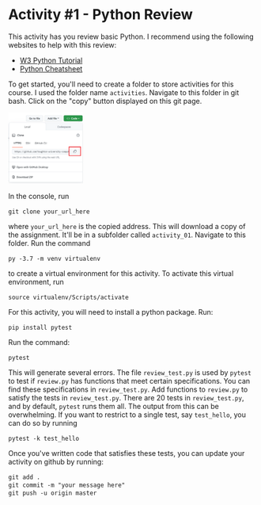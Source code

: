 # Activity #1 - Python Review

This activity has you review basic Python. I recommend using the following websites to help with this review:

- [W3 Python Tutorial](https://www.w3schools.com/python/)
- [Python Cheatsheet](https://www.pythoncheatsheet.org/)

To get started, you'll need to create a folder to store activities for this course. I used the folder name ```activities```. 
Navigate to this folder in git bash. Click on the "copy" button displayed on this git page.

<img src="instruction_pic.png"  width=30% height=30%>

In the console, run

```
git clone your_url_here
```

where ```your_url_here``` is the copied address. This will download a copy of the assignment. It'll be in a subfolder called ```activity_01```. Navigate to this folder. 
Run the command

```
py -3.7 -m venv virtualenv
```

to create a virtual environment for this activity. To activate this virtual environment, run

```
source virtualenv/Scripts/activate
```

For this activity, you will need to install a python package. Run:

```
pip install pytest
```

Run the command:

```
pytest
```

This will generate several errors. The file ```review_test.py``` is used by ```pytest``` to test if ```review.py``` has functions that meet certain specifications.
You can find these specifications in ```review_test.py```.
Add functions to ```review.py``` to satisfy the tests in ```review_test.py```.
There are 20 tests in ```review_test.py```, and by default, ```pytest``` runs them all.
The output from this can be overwhelming.
If you want to restrict to a single test, say ```test_hello```, you can do so by running

```
pytest -k test_hello
```

Once you've written code that satisfies these tests, you can update your activity on github by running:

```
git add .
git commit -m "your message here"
git push -u origin master
```
